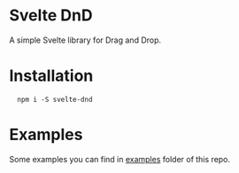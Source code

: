 # Svelte DnD

A simple Svelte library for Drag and Drop.

# Installation
```
  npm i -S svelte-dnd
```

# Examples
Some examples you can find in [examples](https://github.com/Safort/svelte-dnd/tree/master/examples) folder of this repo.
